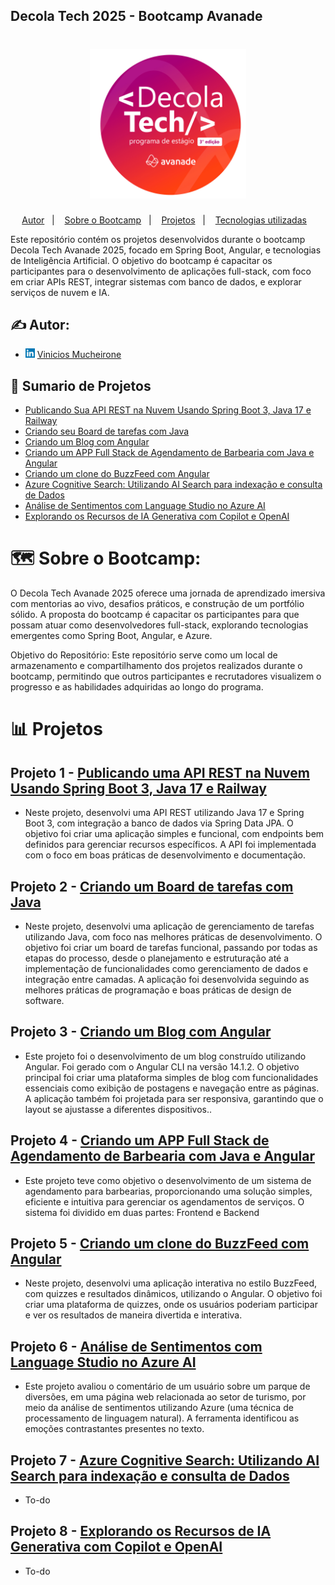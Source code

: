 ## Decola Tech 2025 - Bootcamp Avanade
<h1 align="center">
    <img alt="Gobarber" src="_ExternalFiles/DecolaTech.png" width="250px" />
</h1>

<p align="center">
  <a href="#authors">Autor</a>&nbsp;&nbsp;&nbsp;|&nbsp;&nbsp;&nbsp;
  <a href="#about">Sobre o Bootcamp</a>&nbsp;&nbsp;&nbsp;|&nbsp;&nbsp;&nbsp;
  <a href="#about">Projetos</a>&nbsp;&nbsp;&nbsp;|&nbsp;&nbsp;&nbsp;
  <a href="#tech_utilizadas">Tecnologias utilizadas</a>&nbsp;&nbsp;&nbsp;
</p>

Este repositório contém os projetos desenvolvidos durante o bootcamp Decola Tech Avanade 2025, focado em Spring Boot, Angular, e tecnologias de Inteligência Artificial. O objetivo do bootcamp é capacitar os participantes para o desenvolvimento de aplicações full-stack, com foco em criar APIs REST, integrar sistemas com banco de dados, e explorar serviços de nuvem e IA.

## ✍️ Autor:  <a name = "authors"></a>
- <img src="_ExternalFiles/linkedln.png" height=15px> [Vinicios Mucheirone](https://www.linkedin.com/in/viniciosmucheirone/)


## 📝 Sumario de Projetos
- [Publicando Sua API REST na Nuvem Usando Spring Boot 3, Java 17 e Railway](https://github.com/viniciosmucheirone/DIO-Bliblioteca-API)
- [Criando seu Board de tarefas com Java](https://github.com/viniciosmucheirone/DIO-Board-Java)
- [Criando um Blog com Angular](https://github.com/viniciosmucheirone/DIO-Blog-Angular)
- [Criando um APP Full Stack de Agendamento de Barbearia com Java e Angular](https://github.com/viniciosmucheirone/DIO-APP-Agendamento-Barbearia)
- [Criando um clone do BuzzFeed com Angular](https://github.com/viniciosmucheirone/DIO-BuzzFeed-Angular)
- [Azure Cognitive Search: Utilizando AI Search para indexação e consulta de Dados](https://github.com/viniciosmucheirone/DIO-AI-Search-Indexacao-Dados)
- [Análise de Sentimentos com Language Studio no Azure AI](https://github.com/viniciosmucheirone/DIO-Analise-Sentimentos-Language-Studio)
- [Explorando os Recursos de IA Generativa com Copilot e OpenAI](https://github.com/viniciosmucheirone/DIO-IA-Generativa-Copilot-OpenAI)

# 🗺️ Sobre o Bootcamp:

O Decola Tech Avanade 2025 oferece uma jornada de aprendizado imersiva com mentorias ao vivo, desafios práticos, e construção de um portfólio sólido. A proposta do bootcamp é capacitar os participantes para que possam atuar como desenvolvedores full-stack, explorando tecnologias emergentes como Spring Boot, Angular, e Azure.

Objetivo do Repositório:
Este repositório serve como um local de armazenamento e compartilhamento dos projetos realizados durante o bootcamp, permitindo que outros participantes e recrutadores visualizem o progresso e as habilidades adquiridas ao longo do programa.


# 📊 Projetos <a name = "planejamento"></a>

## Projeto 1 - [Publicando uma API REST na Nuvem Usando Spring Boot 3, Java 17 e Railway](https://github.com/viniciosmucheirone/DIO-Bliblioteca-API)
- Neste projeto, desenvolvi uma API REST utilizando Java 17 e Spring Boot 3, com integração a banco de dados via Spring Data JPA. O objetivo foi criar uma aplicação simples e funcional, com endpoints bem definidos para gerenciar recursos específicos. A API foi implementada com o foco em boas práticas de desenvolvimento e documentação.

## Projeto 2 - [Criando um Board de tarefas com Java](https://github.com/viniciosmucheirone/DIO-Board-Java)
- Neste projeto, desenvolvi uma aplicação de gerenciamento de tarefas utilizando Java, com foco nas melhores práticas de desenvolvimento. O objetivo foi criar um board de tarefas funcional, passando por todas as etapas do processo, desde o planejamento e estruturação até a implementação de funcionalidades como gerenciamento de dados e integração entre camadas. A aplicação foi desenvolvida seguindo as melhores práticas de programação e boas práticas de design de software.

## Projeto 3 - [Criando um Blog com Angular](https://github.com/viniciosmucheirone/DIO-Blog-Angular)
- Este projeto foi o desenvolvimento de um blog construído utilizando Angular. Foi gerado com o Angular CLI na versão 14.1.2. O objetivo principal foi criar uma plataforma simples de blog com funcionalidades essenciais como exibição de postagens e navegação entre as páginas. A aplicação também foi projetada para ser responsiva, garantindo que o layout se ajustasse a diferentes dispositivos..

## Projeto 4 - [Criando um APP Full Stack de Agendamento de Barbearia com Java e Angular](https://github.com/viniciosmucheirone/DIO-APP-Agendamento-Barbearia)
- Este projeto teve como objetivo o desenvolvimento de um sistema de agendamento para barbearias, proporcionando uma solução simples, eficiente e intuitiva para gerenciar os agendamentos de serviços. O sistema foi dividido em duas partes: Frontend e Backend

## Projeto 5 - [Criando um clone do BuzzFeed com Angular](https://github.com/viniciosmucheirone/DIO-BuzzFeed-Angular)
- Neste projeto, desenvolvi uma aplicação interativa no estilo BuzzFeed, com quizzes e resultados dinâmicos, utilizando o Angular. O objetivo foi criar uma plataforma de quizzes, onde os usuários poderiam participar e ver os resultados de maneira divertida e interativa.

## Projeto 6 - [Análise de Sentimentos com Language Studio no Azure AI](https://github.com/viniciosmucheirone/DIO-Analise-Sentimentos-Language-Studio)
- Este projeto avaliou o comentário de um usuário sobre um parque de diversões, em uma página web relacionada ao setor de turismo, por meio da análise de sentimentos utilizando Azure (uma técnica de processamento de linguagem natural). A ferramenta identificou as emoções contrastantes presentes no texto.


## Projeto 7 - [Azure Cognitive Search: Utilizando AI Search para indexação e consulta de Dados](https://github.com/viniciosmucheirone/DIO-AI-Search-Indexacao-Dados)
- To-do

## Projeto 8 - [Explorando os Recursos de IA Generativa com Copilot e OpenAI](https://github.com/viniciosmucheirone/DIO-IA-Generativa-Copilot-OpenAI)
- To-do




